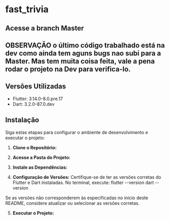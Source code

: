 # fast_trivia

## Acesse a branch Master
## OBSERVAÇÃO o último código trabalhado está na dev como ainda tem aguns bugs nao subi para a Master. Mas tem muita coisa feita, vale a pena rodar o projeto na Dev para verifica-lo.

## Versões Utilizadas

- Flutter: 3.14.0-8.0.pre.17
- Dart: 3.2.0-87.0.dev

## Instalação

Siga estas etapas para configurar o ambiente de desenvolvimento e executar o projeto:

1. **Clone o Repositório:**

2. **Acesse a Pasta do Projeto:**
 
3. **Instale as Dependências:**

4. **Configuração de Versões:**
Certifique-se de ter as versões corretas do Flutter e Dart instaladas. No terminal, execute:
flutter --version
dart --version

Se as versões não corresponderem às especificadas no início deste README, considere atualizar ou selecionar as versões corretas.

5. **Executar o Projeto:**


